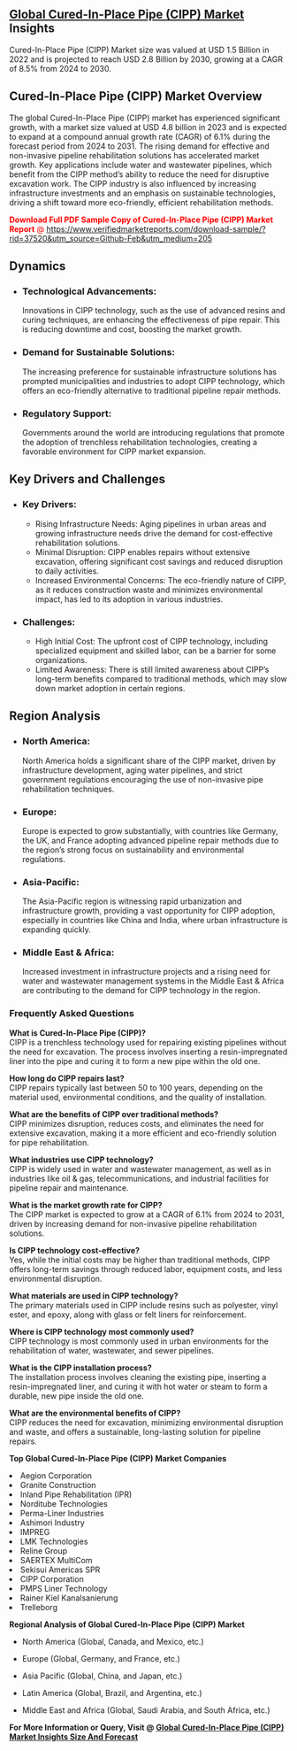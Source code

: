 <h2><a href="https://www.verifiedmarketreports.com/download-sample/?rid=37520&amp;utm_source=Github&amp;utm_medium=205" target="_blank">Global Cured-In-Place Pipe (CIPP) Market</a> Insights</h2><p>Cured-In-Place Pipe (CIPP) Market size was valued at USD 1.5 Billion in 2022 and is projected to reach USD 2.8 Billion by 2030, growing at a CAGR of 8.5% from 2024 to 2030.</p><p> <h2>Cured-In-Place Pipe (CIPP) Market Overview</h2> <p>The global Cured-In-Place Pipe (CIPP) market has experienced significant growth, with a market size valued at USD 4.8 billion in 2023 and is expected to expand at a compound annual growth rate (CAGR) of 6.1% during the forecast period from 2024 to 2031. The rising demand for effective and non-invasive pipeline rehabilitation solutions has accelerated market growth. Key applications include water and wastewater pipelines, which benefit from the CIPP method’s ability to reduce the need for disruptive excavation work. The CIPP industry is also influenced by increasing infrastructure investments and an emphasis on sustainable technologies, driving a shift toward more eco-friendly, efficient rehabilitation methods.</p> <p><p><span class=""><span style="color: #ff0000;"><strong>Download Full PDF Sample Copy of Cured-In-Place Pipe (CIPP) Market Report</strong> @ </span><a href="https://www.verifiedmarketreports.com/download-sample/?rid=37520&amp;utm_source=Github-Feb&amp;utm_medium=205" target="_blank">https://www.verifiedmarketreports.com/download-sample/?rid=37520&amp;utm_source=Github-Feb&amp;utm_medium=205</a></span></p></p> <h2>Dynamics</h2> <ul> <li><h3>Technological Advancements:</h3> Innovations in CIPP technology, such as the use of advanced resins and curing techniques, are enhancing the effectiveness of pipe repair. This is reducing downtime and cost, boosting the market growth.</li> <li><h3>Demand for Sustainable Solutions:</h3> The increasing preference for sustainable infrastructure solutions has prompted municipalities and industries to adopt CIPP technology, which offers an eco-friendly alternative to traditional pipeline repair methods.</li> <li><h3>Regulatory Support:</h3> Governments around the world are introducing regulations that promote the adoption of trenchless rehabilitation technologies, creating a favorable environment for CIPP market expansion.</li> </ul> <h2>Key Drivers and Challenges</h2> <ul> <li><h3>Key Drivers:</h3> <ul> <li>Rising Infrastructure Needs: Aging pipelines in urban areas and growing infrastructure needs drive the demand for cost-effective rehabilitation solutions.</li> <li>Minimal Disruption: CIPP enables repairs without extensive excavation, offering significant cost savings and reduced disruption to daily activities.</li> <li>Increased Environmental Concerns: The eco-friendly nature of CIPP, as it reduces construction waste and minimizes environmental impact, has led to its adoption in various industries.</li> </ul> </li> <li><h3>Challenges:</h3> <ul> <li>High Initial Cost: The upfront cost of CIPP technology, including specialized equipment and skilled labor, can be a barrier for some organizations.</li> <li>Limited Awareness: There is still limited awareness about CIPP’s long-term benefits compared to traditional methods, which may slow down market adoption in certain regions.</li> </ul> </li> </ul> <h2>Region Analysis</h2> <ul> <li><h3>North America:</h3> North America holds a significant share of the CIPP market, driven by infrastructure development, aging water pipelines, and strict government regulations encouraging the use of non-invasive pipe rehabilitation techniques.</li> <li><h3>Europe:</h3> Europe is expected to grow substantially, with countries like Germany, the UK, and France adopting advanced pipeline repair methods due to the region’s strong focus on sustainability and environmental regulations.</li> <li><h3>Asia-Pacific:</h3> The Asia-Pacific region is witnessing rapid urbanization and infrastructure growth, providing a vast opportunity for CIPP adoption, especially in countries like China and India, where urban infrastructure is expanding quickly.</li> <li><h3>Middle East & Africa:</h3> Increased investment in infrastructure projects and a rising need for water and wastewater management systems in the Middle East & Africa are contributing to the demand for CIPP technology in the region.</li> </ul> <h3>Frequently Asked Questions</h3> <p><strong>What is Cured-In-Place Pipe (CIPP)?</strong><br> CIPP is a trenchless technology used for repairing existing pipelines without the need for excavation. The process involves inserting a resin-impregnated liner into the pipe and curing it to form a new pipe within the old one.</p> <p><strong>How long do CIPP repairs last?</strong><br> CIPP repairs typically last between 50 to 100 years, depending on the material used, environmental conditions, and the quality of installation.</p> <p><strong>What are the benefits of CIPP over traditional methods?</strong><br> CIPP minimizes disruption, reduces costs, and eliminates the need for extensive excavation, making it a more efficient and eco-friendly solution for pipe rehabilitation.</p> <p><strong>What industries use CIPP technology?</strong><br> CIPP is widely used in water and wastewater management, as well as in industries like oil & gas, telecommunications, and industrial facilities for pipeline repair and maintenance.</p> <p><strong>What is the market growth rate for CIPP?</strong><br> The CIPP market is expected to grow at a CAGR of 6.1% from 2024 to 2031, driven by increasing demand for non-invasive pipeline rehabilitation solutions.</p> <p><strong>Is CIPP technology cost-effective?</strong><br> Yes, while the initial costs may be higher than traditional methods, CIPP offers long-term savings through reduced labor, equipment costs, and less environmental disruption.</p> <p><strong>What materials are used in CIPP technology?</strong><br> The primary materials used in CIPP include resins such as polyester, vinyl ester, and epoxy, along with glass or felt liners for reinforcement.</p> <p><strong>Where is CIPP technology most commonly used?</strong><br> CIPP technology is most commonly used in urban environments for the rehabilitation of water, wastewater, and sewer pipelines.</p> <p><strong>What is the CIPP installation process?</strong><br> The installation process involves cleaning the existing pipe, inserting a resin-impregnated liner, and curing it with hot water or steam to form a durable, new pipe inside the old one.</p> <p><strong>What are the environmental benefits of CIPP?</strong><br> CIPP reduces the need for excavation, minimizing environmental disruption and waste, and offers a sustainable, long-lasting solution for pipeline repairs.</p> </p><p><strong>Top Global Cured-In-Place Pipe (CIPP) Market Companies</strong></p><div data-test-id=""><p><li>Aegion Corporation</li><li> Granite Construction</li><li> Inland Pipe Rehabilitation (IPR)</li><li> Norditube Technologies</li><li> Perma-Liner Industries</li><li> Ashimori Industry</li><li> IMPREG</li><li> LMK Technologies</li><li> Reline Group</li><li> SAERTEX MultiCom</li><li> Sekisui Americas SPR</li><li> CIPP Corporation</li><li> PMPS Liner Technology</li><li> Rainer Kiel Kanalsanierung</li><li> Trelleborg</li></p><div><strong>Regional Analysis of&nbsp;Global Cured-In-Place Pipe (CIPP) Market</strong></div><ul><li dir="ltr"><p dir="ltr">North America&nbsp;(Global, Canada, and Mexico, etc.)</p></li><li dir="ltr"><p dir="ltr">Europe (Global, Germany, and France, etc.)</p></li><li dir="ltr"><p dir="ltr">Asia Pacific&nbsp;(Global, China, and Japan, etc.)</p></li><li dir="ltr"><p dir="ltr">Latin America&nbsp;(Global, Brazil, and Argentina, etc.)</p></li><li dir="ltr">Middle East and Africa&nbsp;(Global, Saudi Arabia, and South Africa, etc.)</li></ul><p><strong>For More Information or Query, Visit @&nbsp;</strong><strong><a href="https://www.verifiedmarketreports.com/product/global-cured-in-place-pipe-cipp-market-2019-by-manufacturers-regions-type-and-application-forecast-to-2024/?utm_source=Github&amp;utm_medium=205" target="_blank">Global Cured-In-Place Pipe (CIPP) Market Insights Size And Forecast</a></strong></p></div>
